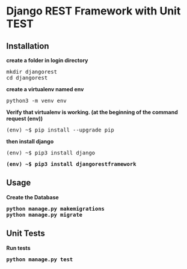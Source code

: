 # Django REST Framework with Unit TEST

<h2>Installation</h2>
<b>create a folder in login directory</b>
<pre>
mkdir djangorest
cd djangorest
</pre>
<b>create a virtualenv named env</b>
<pre>
python3 -m venv env
</pre>
<b>Verify that virtualenv is working. (at the beginning of the command request (env))</b>
<pre>
(env) ~$ pip install --upgrade pip
</pre>
<b>then install django</b>
<pre>
(env) ~$ pip3 install django
</pre>
<b><install the rest framework</b>
<pre>(env) ~$ pip3 install djangorestframework</pre>
<h2>Usage</h2>
<b>Create the Database</b>

<pre>
python manage.py makemigrations
python manage.py migrate
</pre>

<h2>Unit Tests</h2>
<b>Run tests</b>
<pre>
python manage.py test
</pre>

